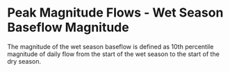 # Peak Magnitude Flows - Wet Season Baseflow Magnitude

The magnitude of the wet season baseflow is defined as 10th percentile magnitude of daily flow from the start of the wet season to the start of the dry season. 
